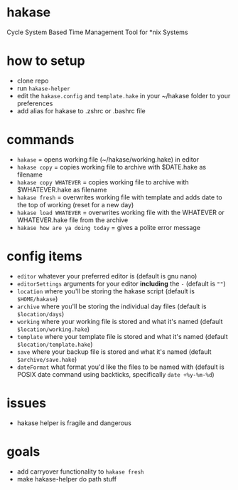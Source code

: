 # hakase
Cycle System Based Time Management Tool for *nix Systems

# how to setup
* clone repo
* run `hakase-helper`
* edit the `hakase.config` and `template.hake` in your ~/hakase folder to your preferences
* add alias for hakase to .zshrc or .bashrc file

# commands
* `hakase` = opens working file (~/hakase/working.hake) in editor
* `hakase copy` = copies working file to archive with $DATE.hake as filename
* `hakase copy WHATEVER` = copies working file to archive with $WHATEVER.hake as filename
* `hakase fresh` = overwrites working file with template and adds date to the top of working (reset for a new day)
* `hakase load WHATEVER` = overwrites working file with the WHATEVER or WHATEVER.hake file from the archive
* `hakase how are ya doing today` = gives a polite error message

# config items
* `editor` whatever your preferred editor is (default is gnu nano)
* `editorSettings` arguments for your editor **including** the `-` (default is `""`)
* `location` where you'll be storing the hakase script (default is `$HOME/hakase`)
* `archive` where you'll be storing the individual day files (default is `$location/days`)
* `working` where your working file is stored and what it's named (default `$location/working.hake`)
* `template` where your template file is stored and what it's named (default `$location/template.hake`)
* `save` where your backup file is stored and what it's named (default `$archive/save.hake`)
* `dateFormat` what format you'd like the files to be named with (default is POSIX date command using backticks, specifically     ``date +%y-%m-%d``)

# issues
* hakase helper is fragile and dangerous

# goals
* add carryover functionality to `hakase fresh`
* make hakase-helper do path stuff